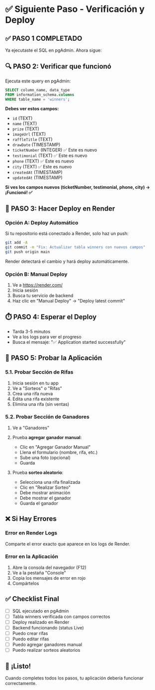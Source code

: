 # ✅ Siguiente Paso - Verificación y Deploy

## ✅ PASO 1 COMPLETADO
Ya ejecutaste el SQL en pgAdmin. Ahora sigue:

## 🔍 PASO 2: Verificar que funcionó

Ejecuta este query en pgAdmin:

```sql
SELECT column_name, data_type 
FROM information_schema.columns 
WHERE table_name = 'winners';
```

**Debes ver estos campos:**
- `id` (TEXT)
- `name` (TEXT)
- `prize` (TEXT)
- `imageUrl` (TEXT)
- `raffleTitle` (TEXT)
- `drawDate` (TIMESTAMP)
- `ticketNumber` (INTEGER) ✅ Este es nuevo
- `testimonial` (TEXT) ✅ Este es nuevo
- `phone` (TEXT) ✅ Este es nuevo
- `city` (TEXT) ✅ Este es nuevo
- `createdAt` (TIMESTAMP)
- `updatedAt` (TIMESTAMP)

**Si ves los campos nuevos (ticketNumber, testimonial, phone, city) → ¡Funcionó! ✅**

## 🚀 PASO 3: Hacer Deploy en Render

### Opción A: Deploy Automático
Si tu repositorio está conectado a Render, solo haz un push:

```bash
git add -A
git commit -m "Fix: Actualizar tabla winners con nuevos campos"
git push origin main
```

Render detectará el cambio y hará deploy automáticamente.

### Opción B: Manual Deploy
1. Ve a https://render.com/
2. Inicia sesión
3. Busca tu servicio de backend
4. Haz clic en "Manual Deploy" → "Deploy latest commit"

## ⏱️ PASO 4: Esperar el Deploy

- Tarda 3-5 minutos
- Ve a los logs para ver el progreso
- Busca el mensaje: "✅ Application started successfully"

## 🧪 PASO 5: Probar la Aplicación

### 5.1. Probar Sección de Rifas
1. Inicia sesión en tu app
2. Ve a "Sorteos" o "Rifas"
3. Crea una rifa nueva
4. Edita una rifa existente
5. Elimina una rifa (sin ventas)

### 5.2. Probar Sección de Ganadores
1. Ve a "Ganadores"
2. Prueba **agregar ganador manual**:
   - Clic en "Agregar Ganador Manual"
   - Llena el formulario (nombre, rifa, etc.)
   - Sube una foto (opcional)
   - Guarda
   
3. Prueba **sorteo aleatorio**:
   - Selecciona una rifa finalizada
   - Clic en "Realizar Sorteo"
   - Debe mostrar animación
   - Debe mostrar el ganador
   - Guarda el ganador

## ❌ Si Hay Errores

### Error en Render Logs
Comparte el error exacto que aparece en los logs de Render.

### Error en la Aplicación
1. Abre la consola del navegador (F12)
2. Ve a la pestaña "Console"
3. Copia los mensajes de error en rojo
4. Compártelos

## ✅ Checklist Final

- [ ] SQL ejecutado en pgAdmin
- [ ] Tabla winners verificada con campos correctos
- [ ] Deploy realizado en Render
- [ ] Backend funcionando (status Live)
- [ ] Puedo crear rifas
- [ ] Puedo editar rifas
- [ ] Puedo agregar ganadores manual
- [ ] Puedo realizar sorteos aleatorios

## 🎉 ¡Listo!

Cuando completes todos los pasos, tu aplicación debería funcionar correctamente.

